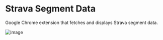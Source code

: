 # Strava Segment Data

Google Chrome extension that fetches and displays Strava segment data.

![image](https://github.com/user-attachments/assets/bbfab478-174c-4661-a39e-33a9006e6e51)
